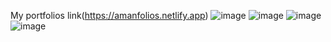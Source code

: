 My portfolios link(https://amanfolios.netlify.app)
![image](https://github.com/amansingh7880/AmanFolios/assets/110097263/ebcfe88f-ecb6-46f0-9e64-0b931fb5762f)
![image](https://github.com/amansingh7880/AmanFolios/assets/110097263/d1390398-8216-4e55-b00c-52665213bdcb)
![image](https://github.com/amansingh7880/AmanFolios/assets/110097263/b6678c6e-99ca-4069-a72d-95fb979c67de)
![image](https://github.com/amansingh7880/AmanFolios/assets/110097263/4b1268c9-e10d-498d-b08a-999afcae4a47)
